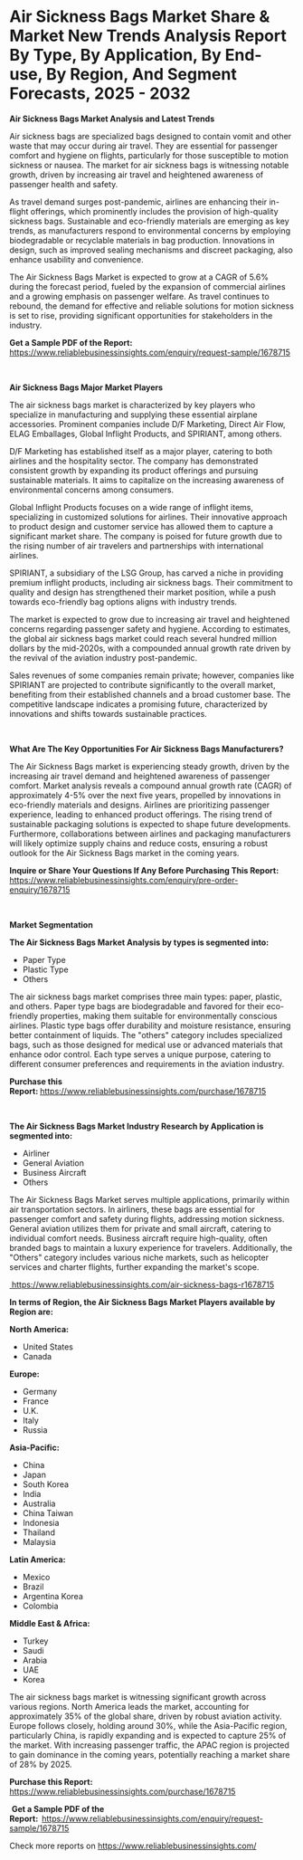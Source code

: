 <p><h1>Air Sickness Bags Market Share & Market New Trends Analysis Report By Type, By Application, By End-use, By Region, And Segment Forecasts, 2025 - 2032</h1></p><p><strong>Air Sickness Bags Market Analysis and Latest Trends</strong></p>
<p><p>Air sickness bags are specialized bags designed to contain vomit and other waste that may occur during air travel. They are essential for passenger comfort and hygiene on flights, particularly for those susceptible to motion sickness or nausea. The market for air sickness bags is witnessing notable growth, driven by increasing air travel and heightened awareness of passenger health and safety.</p><p>As travel demand surges post-pandemic, airlines are enhancing their in-flight offerings, which prominently includes the provision of high-quality sickness bags. Sustainable and eco-friendly materials are emerging as key trends, as manufacturers respond to environmental concerns by employing biodegradable or recyclable materials in bag production. Innovations in design, such as improved sealing mechanisms and discreet packaging, also enhance usability and convenience.</p><p>The Air Sickness Bags Market is expected to grow at a CAGR of 5.6% during the forecast period, fueled by the expansion of commercial airlines and a growing emphasis on passenger welfare. As travel continues to rebound, the demand for effective and reliable solutions for motion sickness is set to rise, providing significant opportunities for stakeholders in the industry.</p></p>
<p><strong>Get a Sample PDF of the Report:&nbsp;</strong> <a href="https://www.reliablebusinessinsights.com/enquiry/request-sample/1678715?utm_campaign=2209&utm_medium=2&utm_source=Github&utm_content=ia&utm_term=06022025&utm_id=air-sickness-bags">https://www.reliablebusinessinsights.com/enquiry/request-sample/1678715</a></p>
<p>&nbsp;</p>
<p><strong>Air Sickness Bags Major Market Players</strong></p>
<p><p>The air sickness bags market is characterized by key players who specialize in manufacturing and supplying these essential airplane accessories. Prominent companies include D/F Marketing, Direct Air Flow, ELAG Emballages, Global Inflight Products, and SPIRIANT, among others. </p><p>D/F Marketing has established itself as a major player, catering to both airlines and the hospitality sector. The company has demonstrated consistent growth by expanding its product offerings and pursuing sustainable materials. It aims to capitalize on the increasing awareness of environmental concerns among consumers.</p><p>Global Inflight Products focuses on a wide range of inflight items, specializing in customized solutions for airlines. Their innovative approach to product design and customer service has allowed them to capture a significant market share. The company is poised for future growth due to the rising number of air travelers and partnerships with international airlines.</p><p>SPIRIANT, a subsidiary of the LSG Group, has carved a niche in providing premium inflight products, including air sickness bags. Their commitment to quality and design has strengthened their market position, while a push towards eco-friendly bag options aligns with industry trends.</p><p>The market is expected to grow due to increasing air travel and heightened concerns regarding passenger safety and hygiene. According to estimates, the global air sickness bags market could reach several hundred million dollars by the mid-2020s, with a compounded annual growth rate driven by the revival of the aviation industry post-pandemic.</p><p>Sales revenues of some companies remain private; however, companies like SPIRIANT are projected to contribute significantly to the overall market, benefiting from their established channels and a broad customer base. The competitive landscape indicates a promising future, characterized by innovations and shifts towards sustainable practices.</p></p>
<p>&nbsp;</p>
<p><strong>What Are The Key Opportunities For Air Sickness Bags Manufacturers?</strong></p>
<p><p>The Air Sickness Bags market is experiencing steady growth, driven by the increasing air travel demand and heightened awareness of passenger comfort. Market analysis reveals a compound annual growth rate (CAGR) of approximately 4-5% over the next five years, propelled by innovations in eco-friendly materials and designs. Airlines are prioritizing passenger experience, leading to enhanced product offerings. The rising trend of sustainable packaging solutions is expected to shape future developments. Furthermore, collaborations between airlines and packaging manufacturers will likely optimize supply chains and reduce costs, ensuring a robust outlook for the Air Sickness Bags market in the coming years.</p></p>
<p><strong>Inquire or Share Your Questions If Any Before Purchasing This Report:</strong> <a href="https://www.reliablebusinessinsights.com/enquiry/pre-order-enquiry/1678715?utm_campaign=2209&utm_medium=2&utm_source=Github&utm_content=ia&utm_term=06022025&utm_id=air-sickness-bags">https://www.reliablebusinessinsights.com/enquiry/pre-order-enquiry/1678715</a></p>
<p>&nbsp;</p>
<p><strong>Market Segmentation</strong></p>
<p><strong>The Air Sickness Bags Market Analysis by types is segmented into:</strong></p>
<p><ul><li>Paper Type</li><li>Plastic Type</li><li>Others</li></ul></p>
<p><p>The air sickness bags market comprises three main types: paper, plastic, and others. Paper type bags are biodegradable and favored for their eco-friendly properties, making them suitable for environmentally conscious airlines. Plastic type bags offer durability and moisture resistance, ensuring better containment of liquids. The "others" category includes specialized bags, such as those designed for medical use or advanced materials that enhance odor control. Each type serves a unique purpose, catering to different consumer preferences and requirements in the aviation industry.</p></p>
<p><strong>Purchase this Report:&nbsp;</strong><a href="https://www.reliablebusinessinsights.com/purchase/1678715?utm_campaign=2209&utm_medium=2&utm_source=Github&utm_content=ia&utm_term=06022025&utm_id=air-sickness-bags">https://www.reliablebusinessinsights.com/purchase/1678715</a></p>
<p>&nbsp;</p>
<p><strong>The Air Sickness Bags Market Industry Research by Application is segmented into:</strong></p>
<p><ul><li>Airliner</li><li>General Aviation</li><li>Business Aircraft</li><li>Others</li></ul></p>
<p><p>The Air Sickness Bags Market serves multiple applications, primarily within air transportation sectors. In airliners, these bags are essential for passenger comfort and safety during flights, addressing motion sickness. General aviation utilizes them for private and small aircraft, catering to individual comfort needs. Business aircraft require high-quality, often branded bags to maintain a luxury experience for travelers. Additionally, the "Others" category includes various niche markets, such as helicopter services and charter flights, further expanding the market's scope.</p></p>
<p><a href="https://www.reliablebusinessinsights.com/air-sickness-bags-r1678715?utm_campaign=2209&utm_medium=2&utm_source=Github&utm_content=ia&utm_term=06022025&utm_id=air-sickness-bags">&nbsp;https://www.reliablebusinessinsights.com/air-sickness-bags-r1678715</a></p>
<p><strong>In terms of Region, the Air Sickness Bags Market Players available by Region are:</strong></p>
<p>
    <p> <strong> North America: </strong>
        <ul>
            <li>United States</li>
            <li>Canada</li>
        </ul>
        </p> 
    <p> <strong> Europe: </strong>
        <ul>
            <li>Germany</li>
            <li>France</li>
            <li>U.K.</li>
            <li>Italy</li>
            <li>Russia</li>
        </ul>
        </p> 
    <p> <strong> Asia-Pacific: </strong>
        <ul>
            <li>China</li>
            <li>Japan</li>
            <li>South Korea</li>
            <li>India</li>
            <li>Australia</li>
            <li>China Taiwan</li>
            <li>Indonesia</li>
            <li>Thailand</li>
            <li>Malaysia</li>
        </ul>
        </p> 
    <p> <strong> Latin America: </strong>
        <ul>
            <li>Mexico</li>
            <li>Brazil</li>
            <li>Argentina Korea</li>
            <li>Colombia</li>
        </ul>
        </p> 
    <p> <strong> Middle East & Africa: </strong>
        <ul>
            <li>Turkey</li>
            <li>Saudi</li>
            <li>Arabia</li>
            <li>UAE</li>
            <li>Korea</li>
        </ul>
    </p>
    </p>
<p><p>The air sickness bags market is witnessing significant growth across various regions. North America leads the market, accounting for approximately 35% of the global share, driven by robust aviation activity. Europe follows closely, holding around 30%, while the Asia-Pacific region, particularly China, is rapidly expanding and is expected to capture 25% of the market. With increasing passenger traffic, the APAC region is projected to gain dominance in the coming years, potentially reaching a market share of 28% by 2025.</p></p>
<p><strong>Purchase this Report: </strong><a href="https://www.reliablebusinessinsights.com/purchase/1678715?utm_campaign=2209&utm_medium=2&utm_source=Github&utm_content=ia&utm_term=06022025&utm_id=air-sickness-bags">https://www.reliablebusinessinsights.com/purchase/1678715</a></p>
<p>&nbsp;<strong>Get a Sample PDF of the Report:&nbsp;&nbsp;</strong><a href="https://www.reliablebusinessinsights.com/enquiry/request-sample/1678715?utm_campaign=2209&utm_medium=2&utm_source=Github&utm_content=ia&utm_term=06022025&utm_id=air-sickness-bags">https://www.reliablebusinessinsights.com/enquiry/request-sample/1678715</a></p>
<p><strong></strong></p>
<p>Check more reports on <a href="https://www.reliablebusinessinsights.com/?utm_campaign=2209&utm_medium=2&utm_source=Github&utm_content=ia&utm_term=06022025&utm_id=air-sickness-bags">https://www.reliablebusinessinsights.com/</a></p>